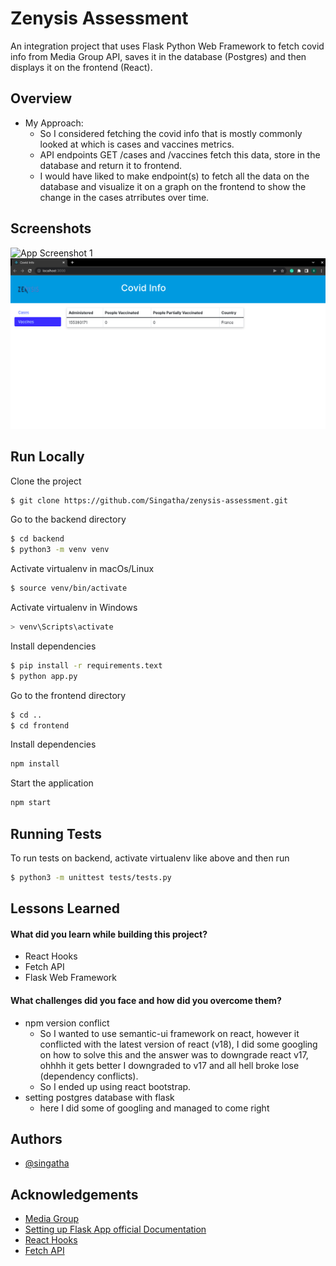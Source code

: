 # Zenysis Assessment 

An integration project that uses Flask Python Web Framework to fetch covid info from Media Group API, saves it in the database (Postgres) and then displays it on the frontend (React).

## Overview

- My Approach:
    - So I considered fetching the covid info that is mostly commonly looked at which is cases and vaccines metrics.
    - API endpoints GET /cases and /vaccines fetch this data, store in the database and return it to frontend.
    - I would have liked to make endpoint(s) to fetch all the data on the database and visualize it on a graph on the frontend to show the change in the cases atrributes over time.


## Screenshots

![App Screenshot 1](./frontend/src/images/cases_display.png)
![App Screenshot 2](./frontend/src/images/vaccines_display.png)


## Run Locally

Clone the project

```bash
$ git clone https://github.com/Singatha/zenysis-assessment.git
```

Go to the backend directory

```bash
$ cd backend
$ python3 -m venv venv
```

Activate virtualenv in macOs/Linux
```bash
$ source venv/bin/activate
```

Activate virtualenv in Windows
```bash
> venv\Scripts\activate
```

Install dependencies

```bash
$ pip install -r requirements.text
$ python app.py
```
Go to the frontend directory

```bash
$ cd ..
$ cd frontend
```

Install dependencies

```bash
npm install
```

Start the application

```bash
npm start
```

## Running Tests

To run tests on backend, activate virtualenv like above and then run

```bash
$ python3 -m unittest tests/tests.py
```

## Lessons Learned

#### What did you learn while building this project?
- React Hooks
- Fetch API
- Flask Web Framework

#### What challenges did you face and how did you overcome them?
- npm version conflict
    - So I wanted to use semantic-ui framework on react, however it conflicted with the latest version of react (v18), I did some googling on how to solve this and the answer was to downgrade react v17, ohhhh it gets better I downgraded to v17 and all hell broke lose (dependency conflicts).
    - So I ended up using react bootstrap.
- setting postgres database with flask
    - here I did some of googling and managed to come right

## Authors

- [@singatha](https://www.github.com/singatha)


## Acknowledgements

 - [Media Group](https://github.com/M-Media-Group/Covid-19-API)
 - [Setting up Flask App official Documentation](https://flask.palletsprojects.com/en/2.1.x/installation/)
 - [React Hooks](https://www.w3schools.com/react/react_hooks.asp)
 - [Fetch API](https://reactjs.org/docs/faq-ajax.html)

